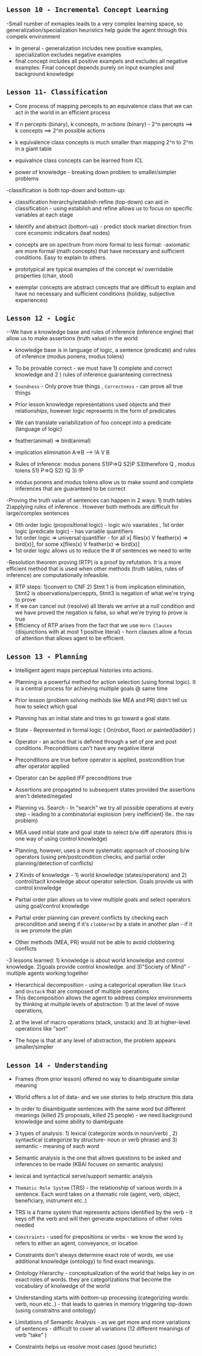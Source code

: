 `Lesson 10 - Incremental Concept Learning`
---------------------------------------------
-Small number of exmaples leads to a very complex learning space, so generalization/specialization heuristics help guide the agent through this compelx environment
- In general - generalization includes new positive examples, specialization excludes negative examples
- final concept includes all positive exampels and excludes all negative examples. Final concept depends purely on input examples and background knowledge


`Lesson 11- Classification`
---------------------------------------------
- Core process of mapping percepts to an equivalence class that we can act in the world in an efficient process

- If n percepts (binary), k concepts, m actions (binary) -  2^n percepts ==> k concepts ==> 2^m possible actions
- k equivalence class concepts is much smaller than mapping 2^n to 2^m in a giant table
- equivalnce class concepts can be learned from ICL
- power of knowledge - breaking down problem to smaller/simpler problems

-classification is both top-down and bottom-up:
- classification hierarchy/establish-refine (top-down) can aid in classification - using establish and refine allows us to focus on specific variables at each stage
- Identify and abstract (bottom-up) - predict stock market direction from core economic indicators (leaf nodes)

- concepts are on spectrum from more formal to less formal: 
-axiomatic are more formal (math concepts) that have necessary and sufficient conditions. Easy to explain to others.
- prototypical are typical examples of the concept w/ overridable properties (chair, stool)
- exemplar concepts are abstract concepts that are difficult to explain and have no necessary and sufficient conditions (holiday, subjective experiences)


`Lesson 12 - Logic`
---------------------------------------------
--We have a knowledge base and rules of inference (inference engine) that allow us to make assertions (truth value) in the world 
- knowledge base is in language of logic, a sentence (predicate) and rules of inference (modus ponens, modus tolens)
- To be provable correct - we must have 1) complete and correct knowledge and 2 ) rules of inference guaranteeing correctness
- `Soundness` - Only prove true things , `Correctness` - can prove all true things

- Prior lesson knowledge representations used objects and their relationships, however logic represents in the form of predicates
- We can translate variabilization of foo concept into a predicate (language of logic)
- feather(animal) => bird(animal)  
- implication elimination  A=>B  --> !A V B
- Rules of inference: modus ponens S1)P=>Q  S2)P  S3)therefore Q , modus tolens S1) P=>Q  S2) !Q  3) !P
- modus ponens and modus tolens allow us to make sound and complete inferences that are guaranteed to be correct

-Proving the truth value of sentences can happen in 2 ways: 1) truth tables  2)applying rules of inference . However both methods are difficult for large/complex sentences

- 0th order logic (propositional logic) - logic w/o vaariables ,  1st order logic (predicate logic) - has variable quantifiers
- 1st order logic => universal quantifier  -  for all x[ flies(x) V feather(x) => bird(x)],  for some x[flies(x) V feather(x) => bird(x)]
- 1st order logic allows us to reduce the # of sentences we need to write

-Resolution theorem proving (RTP) is a proof by refutation. It is a more efficient method that is used when other methods (truth tables, rules of inference)
are computationally infeasible.

- RTP steps: 1)convert to CNF  2) Stmt 1 is from implication elimination, Stmt2 is observations/perceppts, Stmt3 is negation of what we're trying to prove
- If we can cancel out (resolve) all literals we arrive at a null condition and we have proved the negation is false, so what we're trying to prove is true
- Efficiency of RTP arises from the fact that we use `Horn Clauses` (disjunctions with at most 1 positive literal) - horn clauses allow a focus 
of attention that allows agent to be efficient.

`Lesson 13 - Planning `
-----------------------
- Intelligent agent maps perceptual histories into actions.
- Planning is a powerful method for action selection (using formal logic). It is a central process for achieving multiple goals @ same time
- Prior lesson (problem solving methods like MEA and PR) didn't tell us how to select which goal

- Planning has an initial state and tries to go toward a goal state. 
- State - Represented in formal logic ( On(robot, floor) or painted(ladder) )
- Operator - an action that is defined through a set of pre and post conditions. Preconditions can't have any negative literal
- Preconditions are true before operator is applied, postcondition true after operator applied
- Operator can be applied *IFF* preconditions true 
- Assertions are propagated to subsequent states provided the assertions aren't deleted/negated 

- Planning vs. Search - In "search" we try all possible operations at every step - leading to a combinatorial explosion (very inefficient) (Ie.. the nav problem)
- MEA used initial state and goal state to select b/w diff operators (this is one way of using control knowledge)
- Planning, however, uses a more systematic approach of choosing b/w operators (using pre/postcondition checks, and partial order planning/detection of conflicts)
- 2 Kinds of knowledge - 1) world knowledge (states/operators) and 2) control/tacit knowledge about operator selection. Goals provide us with control knowledge
- Partial order plan allows us to view multiple goals and select operators using goal/control knowledge

- Partial order planning can prevent conflicts by checking each precondition and seeing if it's `clobbered` by a state in another plan - if it is we promote the plan
- Other methods (MEA, PR) would not be able to avoid clobbering conflicts

-3 lessons learned: 1) knowledge is about world knowledge and control knowledge. 2)goals provide control knowledge. and 3)"Society of Mind" - multiple agents working together

- Hierarchical decomposition - using a categorical operation like `Stack` and `Unstack` that are composed of multiple operations
- This decomposition allows the agent to address complex environments by thinking at multiple levels of abstraction: 1) at the level of move operations,
2) at the level of macro operations (stack, unstack) and 3) at higher-level operations like "sort"
- The hope is that at any level of abstraction, the problem appears smaller/simpler



`Lesson 14 - Understanding` 
------------------------------------------ 
- Frames (from prior lesson) offered no way to disambiguate similar meaning
- World offers a lot of data- and we use stories to help structure this data
- In order to disambiguate sentences with the same word but different meanings (killed 25 proposals, killed 25 people) - we need background knowledge and some ability to diambiguate
- 3 types of analysis: 1) lexical (categorize words in noun/verb) , 2) syntactical (categorize by structure- noun or verb phrase) and 3) semantic - meaning of each word
- Semantic analysis is the one that allows questions to be asked and inferences to be made (KBAI focuses on semantic analysis)
- lexical and syntactical serve/support semantic analysis

- `Thematic Role System` (TRS) - the relationship of various words in a sentence. Each word takes on a thematic role (agent, verb, object, beneficiary, instrument etc..)
- TRS is a frame system that represents actions identified by the verb - it keys off the verb and will then generate expectations of other roles needed
- `Constraints` - used for prepositions or verbs - we know the word `by` refers to either an agent, conveyance, or location
- Constraints don't always determine exact role of words, we use additional knowledge (ontology) to find exact meanings.
- Ontology Hierarchy - conceptualization of the world that helps key in on exact roles of words. they are categorizations that become the vocabulary of knolwedge of the world
- Understanding starts with bottom-up processing (categorizing words: verb, noun etc..) - that leads to queries in memory triggering top-down (using constraitns and ontology)

- Limitations of Semantic Analysis - as we get more and more variations of sentences - difficult to cover all variations (12 different meanings of verb "take" )
- Constraints helps us resolve most cases (good heuristic)

